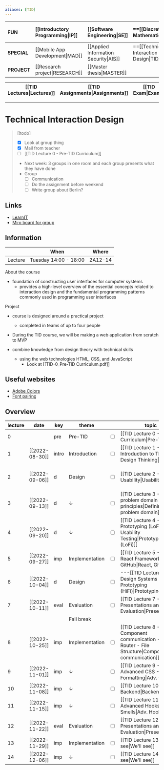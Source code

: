 ```yaml
---
aliases: [TID]
---
```


| **FUN**     | [[Introductory Programming\|IP]] | [[Software Engineering\|SE]]          | ==[[Discrete Mathematics\|DM]]==          | [[Introduction to Database Systems\|IDBS]] | [[Algorithms and Data Structures\|ADS]] | [[How to make (almost) anything\|MAKE]] |
|:----------- |:-------------------------------- |:------------------------------------- |:----------------------------------------- |:------------------------------------------ |:--------------------------------------- |:--------------------------------------- |
| **SPECIAL** | [[Mobile App Development\|MAD]]  | [[Applied Information Security\|AIS]] | ==[[Technical Interaction Design\|TID]]== | [[Functional Programming\|FP]]             |                                         |                                         |
| **PROJECT** | [[Research project\|RESEARCH]]   | [[Master thesis\|MASTER]]             |                                           |                                            |                                         |                                         |

| [[TID Lectures\|Lectures]] | [[TID Assignments\|Assignments]] | [[TID Exam\|Exam]] |
| -------------------------- | -------------------------------- | ------------------ |

---

# Technical Interaction Design

> [!todo]
> - [x] Look at group thing
> - [x] Mail from teacher
> - [ ] [[TID Lecture 0 - Pre-TID Curriculum]]
> - Next week: 3 groups in one room and each group presents what they have done
> - Group
> 	- [ ] Communication
> 	- [ ] Do the assignment before weekend
> 	- [ ] Write group about Berlin?

## Links
- [LearnIT](https://learnit.itu.dk/course/view.php?id=3021339)
- [Miro board for group](https://miro.com/app/board/uXjVPbE3AWs=/)

## Information
|         | When                  | Where   |
| ------- | --------------------- | ------- |
| Lecture | Tuesday 14:00 - 18:00 | 2A12-14 | 

About the course
- foundation of constructing user interfaces for computer systems
	- provides a high-level overview of the essential concepts related to interaction design and the fundamental programming patterns commonly used in programming user interfaces

Project
- course is designed around a practical project
	- completed in teams of up to four people

- During the TID course, we will be making a web application from scratch to MVP
- combine knowledge from design theory with technical skills
	- using the web technologies HTML, CSS, and JavaScript
		- Look at [[TID-0_Pre-TID Curriculum.pdf]]

## Useful websites
- [Adobe Colors](https://color.adobe.com/create/color-wheel)
- [Font pairing](https://fontjoy.com)

## Overview

| lecture | date           | key   | theme          |                         | topic                                                                                                  | read | pages |                         | assignment                                                         | deadline |
| ------- | -------------- | ----- | -------------- | ----------------------- | ------------------------------------------------------------------------------------------------------ | ---- | ----- | ----------------------- | ------------------------------------------------------------------ | -------- |
| 0       |                | pre   | Pre-TID        | <input type="checkbox"> | [[TID Lecture 0 - Pre-TID Curriculum\|Pre-TID]]                                                        |      |       |                         |                                                                    |          |
| 1       | [[2022-08-30]] | intro | Introduction   | <input type="checkbox"> | [[TID Lecture 1 - Introduction to TID - Design Thinking\|Intro]]                                       |      |       |                         |                                                                    |          |
| 2       | [[2022-09-06]] | d     | Design         | <input type="checkbox"> | [[TID Lecture 2 - Usability\|Usability]]                                                               |      |       | <input type="checkbox"> | [[TID_Assignment 1_ Empathy research.pdf\|Empathy Research]]       |          |
| 3       | [[2022-09-13]] | d     | ↓              | <input type="checkbox"> | [[TID Lecture 3 - Defining problem domain - Gestalt principles\|Defining problem domain]]              |      |       | <input type="checkbox"> | [[TID_Assignment 2_ Defining the problem domain.pdf\|Personas]]    |          |
| 4       | [[2022-09-20]] | d     | ↓              | <input type="checkbox"> | [[TID Lecture 4 - Prototyping (LoFi) - Usability Testing\|Prototyping (LoFi)]]                         |      |       | <input type="checkbox"> | [[TID_Assignment 3_ Ideation and prototyping.pdf\|LoFi prototype]] |          |
| 5       | [[2022-09-27]] | imp   | Implementation | <input type="checkbox"> | [[TID Lecture 5 - The React Framework - GitHub\|React, GitHub]]                                        |      |       |                         |                                                                    |          |
| 6       | [[2022-10-04]] | d     | Design         | <input type="checkbox"> | ---[[TID Lecture 6 - Design Systems - Prototyping (HiFi)\|Prototyping (HiFi)]]                         |      |       | <input type="checkbox"> | [[TID_Assignment 3B.pdf\|HiFi prototype]]                          |          |
| 7       | [[2022-10-11]] | eval  | Evaluation     | <input type="checkbox"> | [[TID Lecture 7 - Presentations and Course Evaluation\|Presentations]]                                 |      |       |                         |                                                                    |          |
|         |                |       | Fall break     |                         |                                                                                                        |      |       |                         |                                                                    |          |
| 8       | [[2022-10-25]] | imp   | Implementation | <input type="checkbox"> | [[TID Lecture 8 - Component communication - Hooks - Router - File Structure\|Component communication]] |      |       | <input type="checkbox"> | Sprint 1                                                           |          |
| 9       | [[2022-11-01]] | imp   | ↓              | <input type="checkbox"> | [[TID Lecture 9 - Advanced CSS - Formatting\|Adv. CSS]]                                                |      |       |                         |                                                                    |          |
| 10      | [[2022-11-08]] | imp   | ↓              | <input type="checkbox"> | [[TID Lecture 10 - Backend\|Backend]]                                                                  |      |       | <input type="checkbox"> | Sprint 2                                                           |          |
| 11      | [[2022-11-15]] | imp   | ↓              | <input type="checkbox"> | [[TID Lecture 11 - Advanced Hooks - Code Smells\|Adv. Hooks]]                                          |      |       |                         |                                                                    |          |
| 12      | [[2022-11-22]] | eval  | Evaluation     | <input type="checkbox"> | [[TID Lecture 12 - Presentations and Course Evaluation\|Presentations]]                                |      |       | <input type="checkbox"> | Sprint 3                                                           |          |
| 13      | [[2022-11-29]] | imp   | Implementation | <input type="checkbox"> | [[TID Lecture 13 - We'll see\|We'll see]]                                                              |      |       |                         |                                                                    |          |
| 14      | [[2022-12-06]] | imp   | ↓              | <input type="checkbox"> | [[TID Lecture 14 - We'll see\|We'll see]]                                                              |      |       | <input type="checkbox"> | Final report                                                       |          |

